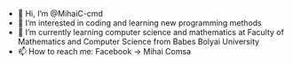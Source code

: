 - 👋 Hi, I’m @MihaiC-cmd
- 👀 I’m interested in coding and learning new programming methods
- 🌱 I’m currently learning computer science and mathematics at Faculty of Mathematics and Computer Science from Babes Bolyai University
- 📫 How to reach me: Facebook -> Mihai Comsa

<!---
MihaiC-cmd/MihaiC-cmd is a ✨ special ✨ repository because its `README.md` (this file) appears on your GitHub profile.
You can click the Preview link to take a look at your changes.
--->
